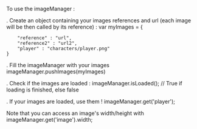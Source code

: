 To use the imageManager :

. Create an object containing your images references and url (each image will be then called by its reference) : 
	var myImages = {

		"reference" : "url",
		"reference2" : "url2",
		"player" : "characters/player.png"
    }

. Fill the imageManager with your images
	imageManager.pushImages(myImages) 

. Check if the images are loaded :
	imageManager.isLoaded(); // True if loading is finished, else false

. If your images are loaded, use them !
	imageManager.get('player');

Note that you can access an image's width/height with imageManager.get('image').width;